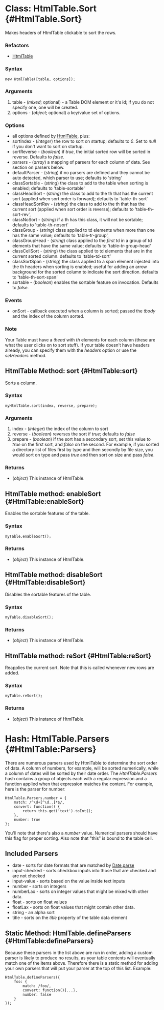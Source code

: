 Class: HtmlTable.Sort {#HtmlTable.Sort}
=============================

Makes headers of HtmlTable clickable to sort the rows.

### Refactors

* [HtmlTable][]

### Syntax

	new HtmlTable([table, options]);

### Arguments

1. table - (*mixed*; optional) - a Table DOM element or it's id; if you do not specify one, one will be created.
1. options - (*object*; optional) a key/value set of options.

### Options

* all options defined by [HtmlTable][], plus:
* sortIndex - (*integer*) the row to sort on startup; defaults to *0*. Set to *null* if you don't want to sort on startup.
* sortReverse - (*boolean*) if *true*, the initial sorted row will be sorted in reverse. Defaults to *false*.
* parsers - (*array*) a mapping of parsers for each column of data. See section on parsers below.
* defaultParser - (*string*) if no parsers are defined and they cannot be auto detected, which parser to use; defaults to 'string'
* classSortable - (*string*) the class to add to the table when sorting is enabled; defaults to 'table-sortable'
* classHeadSort - (*string*) the class to add to the th that has the current sort (applied when sort order is forward); defaults to 'table-th-sort'
* classHeadSortRev - (*string*) the class to add to the th that has the current sort (applied when sort order is reverse); defaults to 'table-th-sort-rev',
* classNoSort - (*string*) if a th has this class, it will not be sortable; defaults to 'table-th-nosort'
* classGroup - (*string*) class applied to td elements when more than one has the same value; defaults to 'table-tr-group',
* classGroupHead - (*string*) class applied to the *first* td in a group of td elements that have the same value; defaults to 'table-tr-group-head'
* classCellSort - (*string*) the class applied to td elements that are in the current sorted column. defaults to 'table-td-sort'
* classSortSpan - (*string*) the class applied to a span element injected into the th headers when sorting is enabled; useful for adding an arrow background for the sorted column to indicate the sort direction. defaults to 'table-th-sort-span'
* sortable - (*boolean*) enables the sortable feature on invocation. Defaults to *false*.

### Events

* onSort - callback executed when a column is sorted; passed the *tbody* and the index of the column sorted.

### Note

Your Table must have a *thead* with *th* elements for each column (these are what the user clicks on to sort stuff). If your table doesn't have headers already, you can specify them with the *headers* option or use the *setHeaders* method.
	

HtmlTable Method: sort {#HtmlTable:sort}
----------------------------------------

Sorts a column.

### Syntax

	myHtmlTable.sort(index, reverse, prepare);

### Arguments

1. index - (*integer*) the index of the column to sort
2. reverse - (*boolean*) reverses the sort if *true*; defaults to *false*
3. prepare - (*boolean*) if the sort has a secondary sort, set this value to *true* on the first sort, and *false* on the second. For example, if you sorted a directory list of files first by type and then secondly by file size, you would sort on type and pass *true* and then sort on size and pass *false*.

### Returns

* (*object*) This instance of HtmlTable.

HtmlTable method: enableSort {#HtmlTable:enableSort}
------------------------------------------

Enables the sortable features of the table.

### Syntax

	myTable.enableSort();

### Returns

* (*object*) This instance of HtmlTable.

HtmlTable method: disableSort {#HtmlTable:disableSort}
------------------------------------------

Disables the sortable features of the table.

### Syntax

	myTable.disableSort();

### Returns

* (*object*) This instance of HtmlTable.

HtmlTable method: reSort {#HtmlTable:reSort}
------------------------------------------

Reapplies the current sort. Note that this is called whenever new rows are added.

### Syntax

	myTable.reSort();

### Returns

* (*object*) This instance of HtmlTable.

Hash: HtmlTable.Parsers {#HtmlTable:Parsers}
======================================

There are numerous parsers used by HtmlTable to determine the sort order of data. A column of numbers, for example, will be sorted numerically, while a column of dates will be sorted by their date order. The *HtmlTable.Parsers* hash contains a group of objects each with a regular expression and a function applied when that expression matches the content. For example, here is the parser for number:

	HtmlTable.Parsers.number = {
		match: /^\d+[^\d.,]*$/,
		convert: function() {
			return this.get('text').toInt();
		},
		number: true
	};

You'll note that there's also a *number* value. Numerical parsers should have this flag for proper sorting. Also note that "this" is bound to the table cell.

Included Parsers
----------------

* date - sorts for date formats that are matched by [Date.parse][]
* input-checked - sorts checkbox inputs into those that are checked and are not checked
* input-value - sorts based on the value inside text inputs
* number - sorts on integers
* numberLax - sorts on integer values that might be mixed with other data.
* float - sorts on float values
* floatLax - sorts on float values that might contain other data.
* string - an alpha sort
* title - sorts on the *title* property of the table data element

Static Method: HtmlTable.defineParsers {#HtmlTable:defineParsers}
-----------------------------------------------------------

Because these parsers in the list above are run in order, adding a custom parser is likely to produce no results, as your table contents will eventually match one of the items above. Therefore there is a static method for adding your own parsers that will put your parser at the top of this list. Example:

	HtmlTable.defineParsers({
		foo: {
			match: /foo/,
			convert: function(){...},
			number: false
		}
	});

[HtmlTable]: /more/Interface/HtmlTable
[Date.parse]: /more/Native/Date#Date:parse